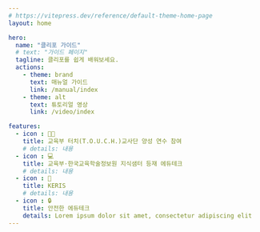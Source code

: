 ```yaml
---
# https://vitepress.dev/reference/default-theme-home-page
layout: home

hero:
  name: "클리포 가이드"
  # text: "가이드 페이지"
  tagline: 클리포를 쉽게 배워보세요.
  actions:
    - theme: brand
      text: 매뉴얼 가이드
      link: /manual/index
    - theme: alt
      text: 튜토리얼 영상
      link: /video/index

features:
  - icon : 🧑‍🏫
    title: 교육부 터치(T.O.U.C.H.)교사단 양성 연수 참여
    # details: 내용
  - icon : 💻
    title: 교육부·한국교육학술정보원 지식샘터 등재 에듀테크
    # details: 내용
  - icon : 🧩
    title: KERIS 
    # details: 내용
  - icon : 🔒
    title: 안전한 에듀테크
    details: Lorem ipsum dolor sit amet, consectetur adipiscing elit
---
```



